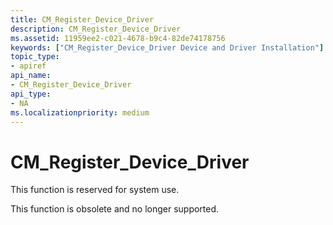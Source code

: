 ```yaml
---
title: CM_Register_Device_Driver
description: CM_Register_Device_Driver
ms.assetid: 11959ee2-c021-4678-b9c4-82de74178756
keywords: ["CM_Register_Device_Driver Device and Driver Installation"]
topic_type:
- apiref
api_name:
- CM_Register_Device_Driver
api_type:
- NA
ms.localizationpriority: medium
---
```


# CM_Register_Device_Driver

This function is reserved for system use.


This function is obsolete and no longer supported.

 

 





